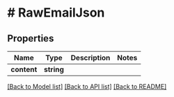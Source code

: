 # # RawEmailJson

## Properties

Name | Type | Description | Notes
------------ | ------------- | ------------- | -------------
**content** | **string** |  | 

[[Back to Model list]](../../README.md#documentation-for-models) [[Back to API list]](../../README.md#documentation-for-api-endpoints) [[Back to README]](../../README.md)


